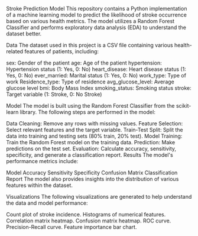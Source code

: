 Stroke Prediction Model
This repository contains a Python implementation of a machine learning model to predict the likelihood of stroke occurrence based on various health metrics. The model utilizes a Random Forest Classifier and performs exploratory data analysis (EDA) to understand the dataset better.


Data
The dataset used in this project is a CSV file containing various health-related features of patients, including:

sex: Gender of the patient
age: Age of the patient
hypertension: Hypertension status (1: Yes, 0: No)
heart_disease: Heart disease status (1: Yes, 0: No)
ever_married: Marital status (1: Yes, 0: No)
work_type: Type of work
Residence_type: Type of residence
avg_glucose_level: Average glucose level
bmi: Body Mass Index
smoking_status: Smoking status
stroke: Target variable (1: Stroke, 0: No Stroke)

Model
The model is built using the Random Forest Classifier from the scikit-learn library. The following steps are performed in the model:

Data Cleaning: Remove any rows with missing values.
Feature Selection: Select relevant features and the target variable.
Train-Test Split: Split the data into training and testing sets (80% train, 20% test).
Model Training: Train the Random Forest model on the training data.
Prediction: Make predictions on the test set.
Evaluation: Calculate accuracy, sensitivity, specificity, and generate a classification report.
Results
The model's performance metrics include:

Model Accuracy
Sensitivity
Specificity
Confusion Matrix
Classification Report
The model also provides insights into the distribution of various features within the dataset.

Visualizations
The following visualizations are generated to help understand the data and model performance:

Count plot of stroke incidence.
Histograms of numerical features.
Correlation matrix heatmap.
Confusion matrix heatmap.
ROC curve.
Precision-Recall curve.
Feature importance bar chart.
